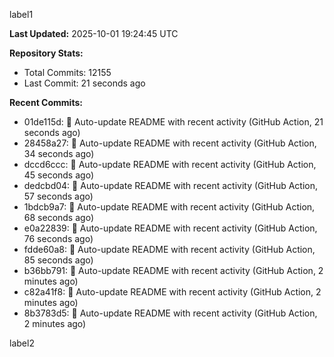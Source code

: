
label1 
<!-- ACTIVITY_START -->
**Last Updated:** 2025-10-01 19:24:45 UTC

**Repository Stats:**
- Total Commits: 12155
- Last Commit: 21 seconds ago

**Recent Commits:**
- 01de115d: 🤖 Auto-update README with recent activity (GitHub Action, 21 seconds ago)
- 28458a27: 🤖 Auto-update README with recent activity (GitHub Action, 34 seconds ago)
- dccd6ccc: 🤖 Auto-update README with recent activity (GitHub Action, 45 seconds ago)
- dedcbd04: 🤖 Auto-update README with recent activity (GitHub Action, 57 seconds ago)
- 1bdcb9a7: 🤖 Auto-update README with recent activity (GitHub Action, 68 seconds ago)
- e0a22839: 🤖 Auto-update README with recent activity (GitHub Action, 76 seconds ago)
- fdde60a8: 🤖 Auto-update README with recent activity (GitHub Action, 85 seconds ago)
- b36bb791: 🤖 Auto-update README with recent activity (GitHub Action, 2 minutes ago)
- c82a41f8: 🤖 Auto-update README with recent activity (GitHub Action, 2 minutes ago)
- 8b3783d5: 🤖 Auto-update README with recent activity (GitHub Action, 2 minutes ago)
<!-- ACTIVITY_END -->

label2
